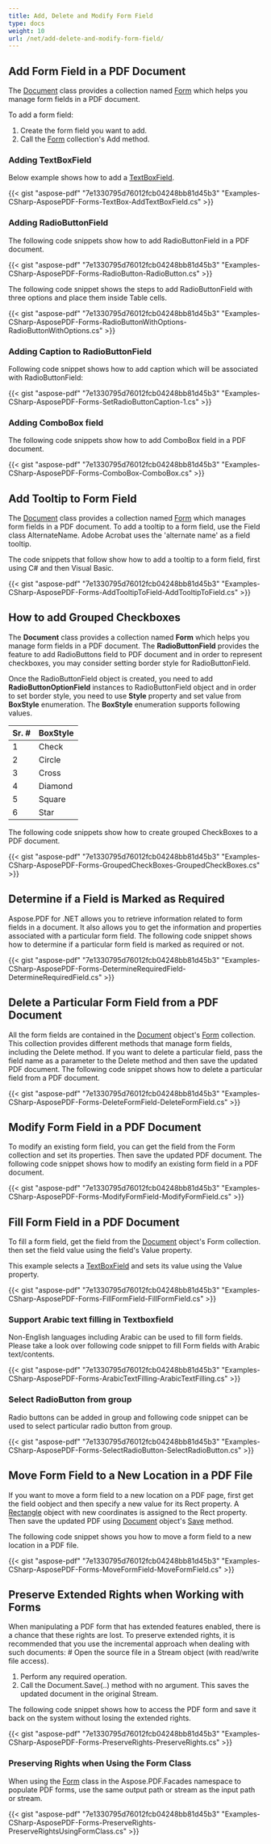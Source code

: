 ```yaml
---
title: Add, Delete and Modify Form Field
type: docs
weight: 10
url: /net/add-delete-and-modify-form-field/
---
```


## **Add Form Field in a PDF Document**
The [Document](https://apireference.aspose.com/pdf/net/aspose.pdf/document) class provides a collection named [Form](https://apireference.aspose.com/net/pdf/aspose.pdf/document/properties/form) which helps you manage form fields in a PDF document.

To add a form field:

1. Create the form field you want to add.
1. Call the [Form](https://apireference.aspose.com/net/pdf/aspose.pdf/document/properties/form) collection's Add method.
### **Adding TextBoxField**
Below example shows how to add a [TextBoxField](https://apireference.aspose.com/net/pdf/aspose.pdf.forms/textboxfield).

{{< gist "aspose-pdf" "7e1330795d76012fcb04248bb81d45b3" "Examples-CSharp-AsposePDF-Forms-TextBox-AddTextBoxField.cs" >}}
### **Adding RadioButtonField**
The following code snippets show how to add RadioButtonField in a PDF document.

{{< gist "aspose-pdf" "7e1330795d76012fcb04248bb81d45b3" "Examples-CSharp-AsposePDF-Forms-RadioButton-RadioButton.cs" >}}

The following code snippet shows the steps to add RadioButtonField with three options and place them inside Table cells.

{{< gist "aspose-pdf" "7e1330795d76012fcb04248bb81d45b3" "Examples-CSharp-AsposePDF-Forms-RadioButtonWithOptions-RadioButtonWithOptions.cs" >}}
### **Adding Caption to RadioButtonField**
Following code snippet shows how to add caption which will be associated with RadioButtonField:



{{< gist "aspose-pdf" "7e1330795d76012fcb04248bb81d45b3" "Examples-CSharp-AsposePDF-Forms-SetRadioButtonCaption-1.cs" >}}
### **Adding ComboBox field**
The following code snippets show how to add ComboBox field in a PDF document.

{{< gist "aspose-pdf" "7e1330795d76012fcb04248bb81d45b3" "Examples-CSharp-AsposePDF-Forms-ComboBox-ComboBox.cs" >}}
## **Add Tooltip to Form Field**
The [Document](https://apireference.aspose.com/pdf/net/aspose.pdf/document) class provides a collection named [Form](https://apireference.aspose.com/net/pdf/aspose.pdf/document/properties/form) which manages form fields in a PDF document. To add a tooltip to a form field, use the Field class AlternateName. Adobe Acrobat uses the 'alternate name' as a field tooltip.

The code snippets that follow show how to add a tooltip to a form field, first using C# and then Visual Basic.

{{< gist "aspose-pdf" "7e1330795d76012fcb04248bb81d45b3" "Examples-CSharp-AsposePDF-Forms-AddTooltipToField-AddTooltipToField.cs" >}}
## **How to add Grouped Checkboxes**
The **Document** class provides a collection named **Form** which helps you manage form fields in a PDF document. The **RadioButtonField** provides the feature to add RadioButtons field to PDF document and in order to represent checkboxes, you may consider setting border style for RadioButtonField.

Once the RadioButtonField object is created, you need to add **RadioButtonOptionField** instances to RadioButtonField object and in order to set border style, you need to use **Style** property and set value from **BoxStyle** enumeration. The **BoxStyle** enumeration supports following values.

|**Sr. #**|**BoxStyle**|
| :- | :- |
|1|Check|
|2|Circle|
|3|Cross|
|4|Diamond|
|5|Square|
|6|Star|
The following code snippets show how to create grouped CheckBoxes to a PDF document.

{{< gist "aspose-pdf" "7e1330795d76012fcb04248bb81d45b3" "Examples-CSharp-AsposePDF-Forms-GroupedCheckBoxes-GroupedCheckBoxes.cs" >}}
## **Determine if a Field is Marked as Required**
Aspose.PDF for .NET allows you to retrieve information related to form fields in a document. It also allows you to get the information and properties associated with a particular form field. The following code snippet shows how to determine if a particular form field is marked as required or not.

{{< gist "aspose-pdf" "7e1330795d76012fcb04248bb81d45b3" "Examples-CSharp-AsposePDF-Forms-DetermineRequiredField-DetermineRequiredField.cs" >}}
## **Delete a Particular Form Field from a PDF Document**
All the form fields are contained in the [Document](https://apireference.aspose.com/pdf/net/aspose.pdf/document) object's [Form](https://apireference.aspose.com/net/pdf/aspose.pdf/document/properties/form) collection. This collection provides different methods that manage form fields, including the Delete method. If you want to delete a particular field, pass the field name as a parameter to the Delete method and then save the updated PDF document. The following code snippet shows how to delete a particular field from a PDF document.

{{< gist "aspose-pdf" "7e1330795d76012fcb04248bb81d45b3" "Examples-CSharp-AsposePDF-Forms-DeleteFormField-DeleteFormField.cs" >}}
## **Modify Form Field in a PDF Document**
To modify an existing form field, you can get the field from the Form collection and set its properties. Then save the updated PDF document. The following code snippet shows how to modify an existing form field in a PDF document.

{{< gist "aspose-pdf" "7e1330795d76012fcb04248bb81d45b3" "Examples-CSharp-AsposePDF-Forms-ModifyFormField-ModifyFormField.cs" >}}
## **Fill Form Field in a PDF Document**
To fill a form field, get the field from the [Document](https://apireference.aspose.com/pdf/net/aspose.pdf/document) object's Form collection. then set the field value using the field's Value property.

This example selects a [TextBoxField](https://apireference.aspose.com/net/pdf/aspose.pdf.forms/textboxfield) and sets its value using the Value property.

{{< gist "aspose-pdf" "7e1330795d76012fcb04248bb81d45b3" "Examples-CSharp-AsposePDF-Forms-FillFormField-FillFormField.cs" >}}
### **Support Arabic text filling in Textboxfield**
Non-English languages including Arabic can be used to fill form fields. Please take a look over following code snippet to fill Form fields with Arabic text/contents.

{{< gist "aspose-pdf" "7e1330795d76012fcb04248bb81d45b3" "Examples-CSharp-AsposePDF-Forms-ArabicTextFilling-ArabicTextFilling.cs" >}}
### **Select RadioButton from group**
Radio buttons can be added in group and following code snippet can be used to select particular radio button from group.

{{< gist "aspose-pdf" "7e1330795d76012fcb04248bb81d45b3" "Examples-CSharp-AsposePDF-Forms-SelectRadioButton-SelectRadioButton.cs" >}}
## **Move Form Field to a New Location in a PDF File**
If you want to move a form field to a new location on a PDF page, first get the field oobject and then specify a new value for its Rect property. A [Rectangle](https://apireference.aspose.com/net/pdf/aspose.pdf/rectangle) object with new coordinates is assigned to the Rect property. Then save the updated PDF using [Document](https://apireference.aspose.com/pdf/net/aspose.pdf/document) object's [Save](https://apireference.aspose.com/net/pdf/aspose.pdf/document/methods/save) method.

The following code snippet shows you how to move a form field to a new location in a PDF file.

{{< gist "aspose-pdf" "7e1330795d76012fcb04248bb81d45b3" "Examples-CSharp-AsposePDF-Forms-MoveFormField-MoveFormField.cs" >}}
## **Preserve Extended Rights when Working with Forms**
When manipulating a PDF form that has extended features enabled, there is a chance that these rights are lost. To preserve extended rights, it is recommended that you use the incremental approach when dealing with such documents: # Open the source file in a Stream object (with read/write file access).

1. Perform any required operation.
1. Call the Document.Save(..) method with no argument.
   This saves the updated document in the original Stream.

The following code snippet shows how to access the PDF form and save it back on the system without losing the extended rights.

{{< gist "aspose-pdf" "7e1330795d76012fcb04248bb81d45b3" "Examples-CSharp-AsposePDF-Forms-PreserveRights-PreserveRights.cs" >}}
### **Preserving Rights when Using the Form Class**
When using the [Form](https://apireference.aspose.com/net/pdf/aspose.pdf.facades/form) class in the Aspose.PDF.Facades namespace to populate PDF forms, use the same output path or stream as the input path or stream.

{{< gist "aspose-pdf" "7e1330795d76012fcb04248bb81d45b3" "Examples-CSharp-AsposePDF-Forms-PreserveRights-PreserveRightsUsingFormClass.cs" >}}
